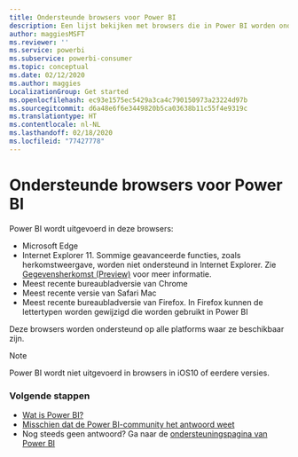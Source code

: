 ```yaml
---
title: Ondersteunde browsers voor Power BI
description: Een lijst bekijken met browsers die in Power BI worden ondersteund
author: maggiesMSFT
ms.reviewer: ''
ms.service: powerbi
ms.subservice: powerbi-consumer
ms.topic: conceptual
ms.date: 02/12/2020
ms.author: maggies
LocalizationGroup: Get started
ms.openlocfilehash: ec93e1575ec5429a3ca4c790150973a23224d97b
ms.sourcegitcommit: d6a48e6f6e3449820b5ca03638b11c55f4e9319c
ms.translationtype: HT
ms.contentlocale: nl-NL
ms.lasthandoff: 02/18/2020
ms.locfileid: "77427778"
---
```

# <a name="supported-browsers-for-power-bi"></a>Ondersteunde browsers voor Power BI
Power BI wordt uitgevoerd in deze browsers:

- Microsoft Edge
- Internet Explorer 11. Sommige geavanceerde functies, zoals herkomstweergave, worden niet ondersteund in Internet Explorer. Zie [Gegevensherkomst (Preview)](service-data-lineage.md) voor meer informatie.
- Meest recente bureaubladversie van Chrome
- Meest recente versie van Safari Mac
- Meest recente bureaubladversie van Firefox. In Firefox kunnen de lettertypen worden gewijzigd die worden gebruikt in Power BI 

Deze browsers worden ondersteund op alle platforms waar ze beschikbaar zijn.

> [!NOTE]
> Power BI wordt niet uitgevoerd in browsers in iOS10 of eerdere versies.

### <a name="next-steps"></a>Volgende stappen
* [Wat is Power BI?](power-bi-overview.md)
* [Misschien dat de Power BI-community het antwoord weet](https://community.powerbi.com/)
* Nog steeds geen antwoord? Ga naar de [ondersteuningspagina van Power BI](https://powerbi.microsoft.com/support/)

